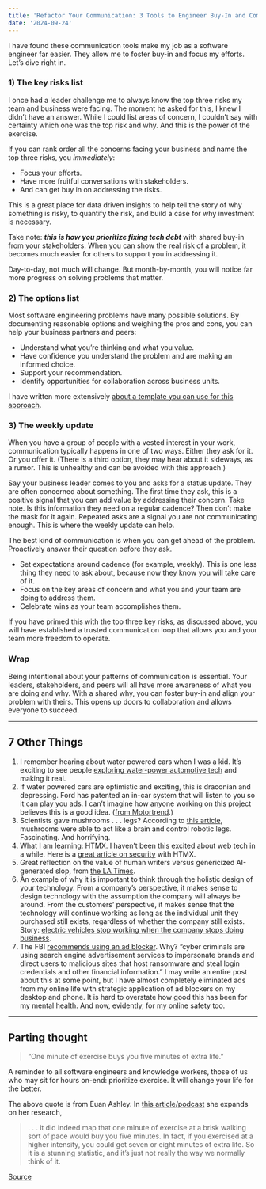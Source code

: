 ```yaml
---
title: 'Refactor Your Communication: 3 Tools to Engineer Buy-In and Commitment'
date: '2024-09-24'
---
```


I have found these communication tools make my job as a software engineer far easier. They allow me to foster buy-in and focus my efforts. Let’s dive right in.

### 1) The key risks list

I once had a leader challenge me to always know the top three risks my team and business were facing. The moment he asked for this, I knew I didn’t have an answer. While I could list areas of concern, I couldn’t say with certainty which one was the top risk and why. And this is the power of the exercise.

If you can rank order all the concerns facing your business and name the top three risks, you *immediately*:

- Focus your efforts.
- Have more fruitful conversations with stakeholders.
- And can get buy in on addressing the risks.

This is a great place for data driven insights to help tell the story of why something is risky, to quantify the risk, and build a case for why investment is necessary.

Take note: ***this is how you prioritize fixing tech debt*** with shared buy-in from your stakeholders. When you can show the real risk of a problem, it becomes much easier for others to support you in addressing it.

Day-to-day, not much will change. But month-by-month, you will notice far more progress on solving problems that matter.

### 2) The options list

Most software engineering problems have many possible solutions. By documenting reasonable options and weighing the pros and cons, you can help your business partners and peers:

- Understand what you’re thinking and what you value.
- Have confidence you understand the problem and are making an informed choice.
- Support your recommendation.
- Identify opportunities for collaboration across business units.

I have written more extensively [about a template you can use for this approach](https://www.linkedin.com/posts/---jonathan-beebe---_i-have-a-problem-solving-template-that-never-activity-7009140185359601665-u6Rv/).

### 3) The weekly update

When you have a group of people with a vested interest in your work, communication typically happens in one of two ways. Either they ask for it. Or you offer it. (There is a third option, they may hear about it sideways, as a rumor. This is unhealthy and can be avoided with this approach.)

Say your business leader comes to you and asks for a status update. They are often concerned about something. The first time they ask, this is a positive signal that you can add value by addressing their concern. Take note. Is this information they need on a regular cadence? Then don’t make the mask for it again. Repeated asks are a signal you are not communicating enough. This is where the weekly update can help.

The best kind of communication is when you can get ahead of the problem. Proactively answer their question before they ask.

- Set expectations around cadence (for example, weekly). This is one less thing they need to ask about, because now they know you will take care of it.
- Focus on the key areas of concern and what you and your team are doing to address them.
- Celebrate wins as your team accomplishes them.

If you have primed this with the top three key risks, as discussed above, you will have established a trusted communication loop that allows you and your team more freedom to operate.

### Wrap

Being intentional about your patterns of communication is essential. Your leaders, stakeholders, and peers will all have more awareness of what you are doing and why. With a shared why, you can foster buy-in and align your problem with theirs. This opens up doors to collaboration and allows everyone to succeed.

***

## 7 Other Things

1. I remember hearing about water powered cars when I was a kid. It’s exciting to see people [exploring water-power automotive tech](https://www.eldiario24.com/en/water-car-end-gasoline/114/) and making it real.
2. If water powered cars are optimistic and exciting, this is draconian and depressing. Ford has patented an in-car system that will listen to you so it can play you ads. I can’t imagine how anyone working on this project believes this is a good idea. ([from Motortrend](https://www.motortrend.com/news/ford-in-vehicle-advertising-patent/).)
3. Scientists gave mushrooms . . . legs? According to [this article](https://www.independent.co.uk/tech/robot-mushroom-biohybrid-robotics-cornell-b2606970.html), mushrooms were able to act like a brain and control robotic legs. Fascinating. And horrifying.
4. What I am learning: HTMX. I haven’t been this excited about web tech in a while. Here is a [great article on security](https://htmx.org/essays/web-security-basics-with-htmx/) with HTMX.
5. Great reflection on the value of human writers versus genericized AI-generated slop, from [the LA Times](https://www.latimes.com/socal/daily-pilot/opinion/story/2024-04-09/a-word-please-coffee-shop-prompt-stirs-chatgpt-to-brew-up-bland-copy).
6. An example of why it is important to think through the holistic design of your technology. From a company’s perspective, it makes sense to design technology with the assumption the company will always be around. From the customers’ perspective, it makes sense that the technology will continue working as long as the individual unit they purchased still exists, regardless of whether the company still exists. Story: [electric vehicles stop working when the company stops doing business](https://restofworld.org/2024/ev-company-shutdowns-china/).
7. The FBI [recommends using an ad blocker](https://www.ic3.gov/Media/Y2022/PSA221221). Why? “cyber criminals are using search engine advertisement services to impersonate brands and direct users to malicious sites that host ransomware and steal login credentials and other financial information.” I may write an entire post about this at some point, but I have almost completely eliminated ads from my online life with strategic application of ad blockers on my desktop and phone. It is hard to overstate how good this has been for my mental health. And now, evidently, for my online safety too.

***

## Parting thought

> “One minute of exercise buys you five minutes of extra life.”

A reminder to all software engineers and knowledge workers, those of us who may sit for hours on-end: prioritize exercise. It will change your life for the better.

The above quote is from Euan Ashley. In [this article/podcast](https://www.theringer.com/2024/8/30/24231888/importance-of-exercise-medical-intervention-cardiovascular-health) she expands on her research,

> . . . it did indeed map that one minute of exercise at a brisk walking sort of pace would buy you five minutes. In fact, if you exercised at a higher intensity, you could get seven or eight minutes of extra life. So it is a stunning statistic, and it’s just not really the way we normally think of it.

[Source](https://www.theringer.com/2024/8/30/24231888/importance-of-exercise-medical-intervention-cardiovascular-health)